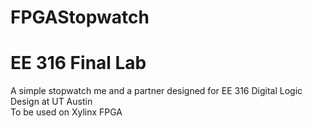 # FPGAStopwatch

<h1> EE 316 Final Lab </h1>

A simple stopwatch me and a partner designed for EE 316 Digital Logic Design at UT Austin
<br>
To be used on Xylinx FPGA
